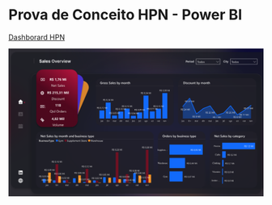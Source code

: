 # Prova de Conceito HPN - Power BI

[Dashborard HPN](https://app.powerbi.com/view?r=eyJrIjoiNjIyYWQ0MzUtZjZhZC00N2VjLWExODUtNmY1ZjE2M2EzMGQxIiwidCI6IjcyMzdmMmYwLTc0ODItNGMwZS05Nzk5LWRlZWY1YmY3MDZlZCJ9)

![Imagem Dashboard](https://raw.githubusercontent.com/Andrevisi/Prova-conceito-HPN-BI/main/HPN.png)



